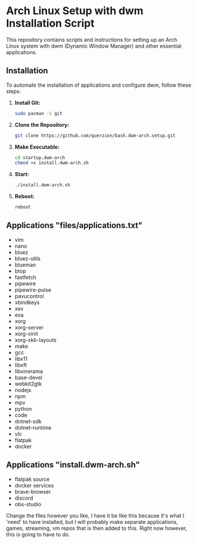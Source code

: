 # Arch Linux Setup with dwm Installation Script

This repository contains scripts and instructions for setting up an Arch Linux system with dwm (Dynamic Window Manager) and other essential applications.

## Installation

To automate the installation of applications and configure dwm, follow these steps:

1. **Install Git:**
   ```bash
   sudo pacman -S git
   ```
2. **Clone the Repository:**
   ```bash
   git clone https://github.com/querzion/bash.dwm-arch.setup.git
   ```
3. **Make Executable:**
   ```bash
   cd startup.dwm-arch
   chmod +x install.dwm-arch.sh
   ```
4. **Start:**
   ```bash
   ./install.dwm-arch.sh
   ```
5. **Reboot:**
   ```bash
   reboot
   ```


## Applications "files/applications.txt"
 - vim
 - nano
 - bluez
 - bluez-utils
 - blueman
 - btop
 - fastfetch
 - pipewire
 - pipewire-pulse
 - pavucontrol
 - xbindkeys
 - xev
 - exa
 - xorg
 - xorg-server
 - xorg-xinit
 - xorg-xkb-layouts
 - make
 - gcc
 - libx11
 - libxft
 - libxinerama
 - base-devel
 - webkit2gtk
 - nodejs
 - npm
 - mpv
 - python
 - code
 - dotnet-sdk
 - dotnet-runtime
 - vlc
 - flatpak
 - docker

## Applications "install.dwm-arch.sh"
 - flatpak source
 - docker services
 - brave-browser
 - discord
 - obs-studio 

Change the files however you like, I have it be like this because it's what I 'need' to have installed, but I will probably make separate applications, games, streaming, vm repos that is then added to this. Right now however, this is going to have to do. 

